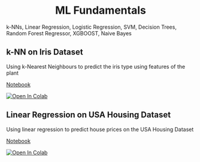 <h1 align="center">ML Fundamentals</h1>
k-NNs, Linear Regression, Logistic Regression, SVM, Decision Trees, Random Forest Regressor, XGBOOST, Naive Bayes

## k-NN on Iris Dataset
Using k-Nearest Neighbours to predict the iris type using features of the plant

[Notebook](https://github.com/dilne/ML-Fundamentals/blob/main/k-NN%20-%20Iris.ipynb)

<a href="https://colab.research.google.com/github/dilne/ML-Fundamentals/blob/main/k-NN%20-%20Iris.ipynb" target="_blank">
  <img src="https://colab.research.google.com/assets/colab-badge.svg" alt="Open In Colab"/>
</a>

## Linear Regression on USA Housing Dataset
Using linear regression to predict house prices on the USA Housing Dataset

[Notebook](https://github.com/dilne/Linear%20Regression%20-%20USA%20Housing.ipynb)

<a href="https://colab.research.google.com/github/dilne/Linear%20Regression%20-%20USA%20Housing.ipynb" target="_blank">
  <img src="https://colab.research.google.com/assets/colab-badge.svg" alt="Open In Colab"/>
</a>
